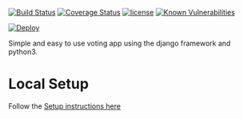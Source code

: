 [![Build Status](https://travis-ci.org/miniscruff/votingapp.svg?branch=master)](https://travis-ci.org/miniscruff/votingapp) [![Coverage Status](https://coveralls.io/repos/github/miniscruff/votingapp/badge.svg?branch=master)](https://coveralls.io/github/miniscruff/votingapp?branch=master) [![license](https://img.shields.io/github/license/mashape/apistatus.svg)]() [![Known Vulnerabilities](https://snyk.io/test/github/miniscruff/votingapp/badge.svg?targetFile=.snyk%2Frequirements.txt)](https://snyk.io/test/github/miniscruff/votingapp)

[![Deploy](https://www.herokucdn.com/deploy/button.svg)](https://heroku.com/deploy)

Simple and easy to use voting app using the django framework and python3.

# Local Setup
Follow the [Setup instructions here](docs/setup_instructions.md)
